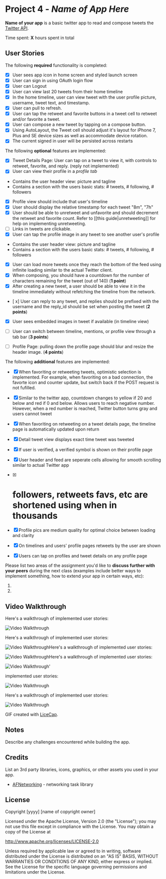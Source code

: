# Project 4 - *Name of App Here*

**Name of your app** is a basic twitter app to read and compose tweets the [Twitter API](https://apps.twitter.com/).

Time spent: **X** hours spent in total

## User Stories

The following **required** functionality is completed:

- [x] User sees app icon in home screen and styled launch screen
- [x] User can sign in using OAuth login flow
- [x] User can Logout
- [x] User can view last 20 tweets from their home timeline
- [x] In the home timeline, user can view tweet with the user profile picture, username, tweet text, and timestamp.
- [x] User can pull to refresh.
- [x] User can tap the retweet and favorite buttons in a tweet cell to retweet and/or favorite a tweet.
- [x] User can compose a new tweet by tapping on a compose button.
- [x] Using AutoLayout, the Tweet cell should adjust it's layout for iPhone 7, Plus and SE device sizes as well as accommodate device rotation.
- [x] The current signed in user will be persisted across restarts

The following **optional** features are implemented:

- [x] Tweet Details Page: User can tap on a tweet to view it, with controls to retweet, favorite, and reply.
 (reply not implemented)
- [x] User can view their profile in a *profile tab*
- Contains the user header view: picture and tagline
- Contains a section with the users basic stats: # tweets, # following, # followers
- [x] Profile view should include that user's timeline
- [x] User should display the relative timestamp for each tweet "8m", "7h"
- [x] User should be able to unretweet and unfavorite and should decrement the retweet and favorite count. Refer to [[this guide|unretweeting]] for help on implementing unretweeting.
- [ ] Links in tweets are clickable.
- [x] User can tap the profile image in any tweet to see another user's profile
- Contains the user header view: picture and tagline
- Contains a section with the users basic stats: # tweets, # following, # followers
- [x] User can load more tweets once they reach the bottom of the feed using infinite loading similar to the actual Twitter client.
- [x] When composing, you should have a countdown for the number of characters remaining for the tweet (out of 140) (**1 point**)
- [x] After creating a new tweet, a user should be able to view it in the timeline immediately without refetching the timeline from the network.
- [ x] User can reply to any tweet, and replies should be prefixed with the username and the reply_id should be set when posting the tweet (**2 points**)
- [x] User sees embedded images in tweet if available (in timeline view)
- [ ] User can switch between timeline, mentions, or profile view through a tab bar (**3 points**)
- [ ] Profile Page: pulling down the profile page should blur and resize the header image. (**4 points**)


The following **additional** features are implemented:

- [x] When favoriting or retweeting tweets, optimistic selection is implemented. For example, when favoriting on a bad connection, the favorte icon and counter update, but switch back if the POST request is not fufilled.
- [x] Similar to the twitter app, countdown changes to yellow if 20 and below and red if 0 and below. Allows users to reach negative number. However, when a red number is reached, Twitter button turns gray and users cannot tweet
- [x] When favoriting on retweeting on a tweet details page, the timeline page is automatically updated upon return
- [x] Detail tweet view displays exact time tweet was tweeted
- [x] If user is verified, a verified symbol is shown on their profile page
- [x] User header and feed are seperate cells allowing for smooth scrolling similar to actual Twitter app
- [x] # followers, retweets favs, etc are shortened using when in thousands
- [x] Profile pics are medium quality for optimal choice between loading and clarity
- [x] On timelines and users' profile pages retweets by the user are shown
- [x] Users can tap on profiles and tweet details on any profile page




Please list two areas of the assignment you'd like to **discuss further with your peers** during the next class (examples include better ways to implement something, how to extend your app in certain ways, etc):

1.
2.

## Video Walkthrough

Here's a walkthrough of implemented user stories:

<img src='Gifs/TwitterMain.gif' title='Video Walkthrough' width='' alt='Video Walkthrough' />

Here's a walkthrough of implemented user stories:

<img src='Gifs/TwitterAutoLayout.gif' title='Video Walkthrough' width='' alt='Video Walkthrough' />Here's a walkthrough of implemented user stories:

<img src='Gifs/TwitterComposing.gif' title='Video Walkthrough' width='' alt='Video Walkthrough' />Here's a walkthrough of implemented user stories:

<img src='Gifs/TwitterDetailViewProfile.gif' title='Video Walkthrough' width='' alt='Video Walkthrough' />'

implemented user stories:

<img src='Gifs/TwitterMyProfile.gif' title='Video Walkthrough' width='' alt='Video Walkthrough' />

Here's a walkthrough of implemented user stories:

<img src='Gifs/TwitterFunctions.gif' title='Video Walkthrough' width='' alt='Video Walkthrough' />

GIF created with [LiceCap](http://www.cockos.com/licecap/).

## Notes

Describe any challenges encountered while building the app.

## Credits

List an 3rd party libraries, icons, graphics, or other assets you used in your app.

- [AFNetworking](https://github.com/AFNetworking/AFNetworking) - networking task library

## License

Copyright [yyyy] [name of copyright owner]

Licensed under the Apache License, Version 2.0 (the "License");
you may not use this file except in compliance with the License.
You may obtain a copy of the License at

http://www.apache.org/licenses/LICENSE-2.0

Unless required by applicable law or agreed to in writing, software
distributed under the License is distributed on an "AS IS" BASIS,
WITHOUT WARRANTIES OR CONDITIONS OF ANY KIND, either express or implied.
See the License for the specific language governing permissions and
limitations under the License.
